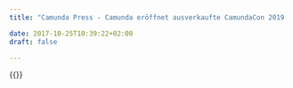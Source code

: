 ```yaml
---
title: "Camunda Press - Camunda eröffnet ausverkaufte CamundaCon 2019 | Camunda BPM"

date: 2017-10-25T10:39:22+02:00
draft: false

---
```

{{<press-single
title="Camunda eröffnet ausverkaufte CamundaCon 2019"
text="*Die Anwenderkonferenz der Softwarefirma Camunda zeigt Innovationen im Bereich der Workflow-Technologie, Fallstudien aus der Praxis und Best Practices für Geschäftsprozesse.*<br><br>__Berlin, 12. September 2019__ – Die Berliner Softwarefirma [Camunda](https://camunda.com/) startet heute in Berlin die jährlich stattfindende Anwenderkonferenz [CamundaCon](https://www.camundacon.com/home). Mehr als 50 Referenten erläutern, wie sie in Unternehmen wie LinkedIn, AXA, Lufthansa, Roche, der australischen Post oder der Deutschen Telekom die Workflow-Automation-Software von Camunda einsetzen. Unter dem Hashtag #camundacon können Interessierte die Veranstaltung in den sozialen Medien mitverfolgen.<br><br>Die diesjährigen Keynotes halten Jakob Freund, CEO und Mitgründer von Camunda, sowie CTO Daniel Meyer. Sie stellen die kommenden Trends und wichtige Innovationen in der Workflow-Automatisierung vor. Weitere Hauptredner sind die renommierte BPMN-Autorin, Analystin und Expertin Sandy Kemsley sowie die Technologen Susanne Kaiser und Bernd Rücker, einer der Mitgründer von Camunda. In ihren Vorträgen befassen sie sich mit Microservices-Umgebungen und erläutern, wie sich Best Practices in dieser sich schnell weiterentwickelnden IT-Architektur umsetzen lassen.<br><br>Die CamundaCon richtet sich an Softwareentwickler, Facharchitekten und IT-Führungskräfte, die sich über Workflow- und Entscheidungsautomatisierung informieren möchten. Die Veranstaltung findet vom 12. bis 13. September 2019 in Berlin statt. Erstmals hat Camunda in diesem Jahr einen Track speziell für Entwickler geschaffen, mit Tutorials und Workshops, die von Camunda-Experten geleitet werden und Praktiker der Workflow-Automatisierung ansprechen.<br><br>„CamundaCon bringt die besten Experten für Workflow-Automatisierung und BPMN mit unserer weltweiten Community und dem Entwicklerteam von Camunda zusammen“, sagt Gottfried Sehringer, Chief Marketing Officer bei Camunda. „Wir freuen uns sehr, dass so viele erfahrene Camunda-Anwender aus der ganzen Welt nach Berlin kommen, um ihre Fachkenntnisse und Best Practices untereinander auszutauschen, Fallstudien zum Geschäftsprozessmanagement vorzustellen und die neuesten Fortschritte im Bereich Workflow- und Decision Automation zu diskutieren.'<br><br>Bleiben Sie mit dem Social-Media-Hashtag #camundacon über die CamundaCon auf dem Laufenden und lesen Sie die neusten Nachrichten auf unserem Blog: [https://blog.camunda.com/](https://blog.camunda.com/) <br><br>__Über Camunda__<br><br>Camunda ist ein Softwarehersteller, der Prozessautomatisierung neu erfindet. Zahlreiche Organisationen, darunter Deutsche Bahn, Deutsche Telekom und Zalando vertrauen auf Camunda, um ihre Kernprozesse im Zuge der digitalen Transformation zu automatisieren.<br>Mit seiner Open Source Plattform für Workflow und Decision Automation bringt Camunda Transparenz ins Tagesgeschäft und steigert die Performance, Zuverlässigkeit und Skalierbarkeit von Geschäftsprozessen, die über verteilte Systeme hinweg in hoher Frequenz ausgeführt werden. Von Deloitte mehrfach als eines der am schnellsten wachsenden IT-Unternehmen Deutschlands und Europas ausgezeichnet, ist Camunda mit seinem Hauptstandort in Berlin sowie mit Büros in San Francisco und Denver, USA, vertreten. Mehr Informationen unter https://camunda.com<br><br>__Pressekontakt:__<br><br>Deutschland:<br>Florian Bongartz<br>presse@camunda.com<br>+49 176 20250099 <br><br>USA & International:<br>Jessica Jaffe, Sift Communications, Jessica.Jaffe@siftpr.com <br>Jill Reed, Sift Communications, Jill.Reed@siftpr.com <br><br>__Absender:__<br><br>Camunda Services GmbH<br>Zossener Straße 55-58<br>10961 Berlin<br>Amtsgericht Charlottenburg: HRB 113230 B<br>USt.-IdNr. DE 259 411 084<br>Geschäftsführer: Jakob Freund, Bernd Rücker<br><br>"
date="2019-09-12">}}